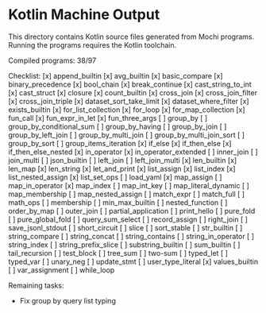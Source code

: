 # Kotlin Machine Output

This directory contains Kotlin source files generated from Mochi programs. Running the programs requires the Kotlin toolchain.

Compiled programs: 38/97

Checklist:
[x] append_builtin
[x] avg_builtin
[x] basic_compare
[x] binary_precedence
[x] bool_chain
[x] break_continue
[x] cast_string_to_int
[x] cast_struct
[x] closure
[x] count_builtin
[x] cross_join
[x] cross_join_filter
[x] cross_join_triple
[x] dataset_sort_take_limit
[x] dataset_where_filter
[x] exists_builtin
[x] for_list_collection
[x] for_loop
[x] for_map_collection
[x] fun_call
[x] fun_expr_in_let
[x] fun_three_args
[ ] group_by
[ ] group_by_conditional_sum
[ ] group_by_having
[ ] group_by_join
[ ] group_by_left_join
[ ] group_by_multi_join
[ ] group_by_multi_join_sort
[ ] group_by_sort
[ ] group_items_iteration
[x] if_else
[x] if_then_else
[x] if_then_else_nested
[x] in_operator
[x] in_operator_extended
[ ] inner_join
[ ] join_multi
[ ] json_builtin
[ ] left_join
[ ] left_join_multi
[x] len_builtin
[x] len_map
[x] len_string
[x] let_and_print
[x] list_assign
[x] list_index
[x] list_nested_assign
[x] list_set_ops
[ ] load_yaml
[x] map_assign
[ ] map_in_operator
[x] map_index
[ ] map_int_key
[ ] map_literal_dynamic
[ ] map_membership
[ ] map_nested_assign
[ ] match_expr
[ ] match_full
[ ] math_ops
[ ] membership
[ ] min_max_builtin
[ ] nested_function
[ ] order_by_map
[ ] outer_join
[ ] partial_application
[ ] print_hello
[ ] pure_fold
[ ] pure_global_fold
[ ] query_sum_select
[ ] record_assign
[ ] right_join
[ ] save_jsonl_stdout
[ ] short_circuit
[ ] slice
[ ] sort_stable
[ ] str_builtin
[ ] string_compare
[ ] string_concat
[ ] string_contains
[ ] string_in_operator
[ ] string_index
[ ] string_prefix_slice
[ ] substring_builtin
[ ] sum_builtin
[ ] tail_recursion
[ ] test_block
[ ] tree_sum
[ ] two-sum
[ ] typed_let
[ ] typed_var
[ ] unary_neg
[ ] update_stmt
[ ] user_type_literal
[x] values_builtin
[ ] var_assignment
[ ] while_loop

Remaining tasks:
- Fix group by query list typing
